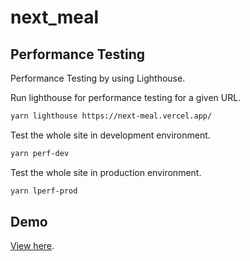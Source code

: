 # next_meal

## Performance Testing

Performance Testing by using Lighthouse.

Run lighthouse for performance testing for a given URL.

```bash
yarn lighthouse https://next-meal.vercel.app/
```

Test the whole site in development environment.

```bash
yarn perf-dev
```

Test the whole site in production environment.

```bash
yarn lperf-prod
```

## Demo

[View here](https://next-meal.vercel.app/).
